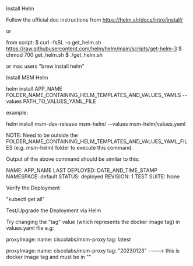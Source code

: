 Install Helm 

Follow the official doc instructions from https://helm.sh/docs/intro/install/

or

from script: $ curl -fsSL -o get_helm.sh https://raw.githubusercontent.com/helm/helm/main/scripts/get-helm-3
			 $ chmod 700 get_helm.sh
			 $ ./get_helm.sh

or mac users "brew install helm"

Install MSM Helm

helm install APP_NAME FOLDER_NAME_CONTAINING_HELM_TEMPLATES_AND_VALUES_YAMLS --values PATH_TO_VALUES_YAML_FILE

example: 

helm install msm-dev-release msm-helm/ --values msm-helm/values.yaml

NOTE: Need to be outside the FOLDER_NAME_CONTAINING_HELM_TEMPLATES_AND_VALUES_YAML_FILES (e.g. msm-helm) folder to execute this command.

Output of the above command should be similar to this:

NAME: APP_NAME
LAST DEPLOYED: DATE_AND_TIME_STAMP
NAMESPACE: default
STATUS: deployed
REVISION: 1
TEST SUITE: None

Verify the Deployment

"kubectl get all"

Test/Upgrade the Deployment via Helm

Try changing the "tag" value (which represents the docker image tag) in values.yaml file
e.g:

proxyImage:
  name: ciscolabs/msm-proxy
  tag: latest

proxyImage:
  name: ciscolabs/msm-proxy
  tag: "20230123"   ----> this is docker image tag and must be in ""


